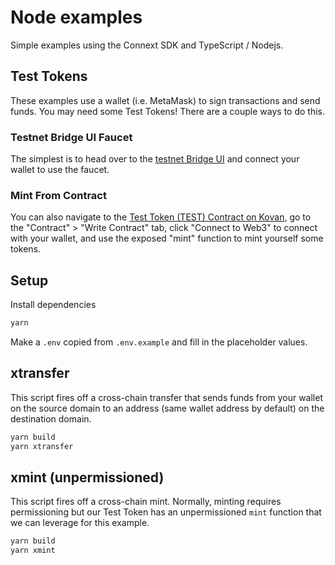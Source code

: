 # Node examples

Simple examples using the Connext SDK and TypeScript / Nodejs.

## Test Tokens

These examples use a wallet (i.e. MetaMask) to sign transactions and send funds. You may need some Test Tokens! There are a couple ways to do this.

### Testnet Bridge UI Faucet
The simplest is to head over to the [testnet Bridge UI](https://amarok-testnet.coinhippo.io/) and connect your wallet to use the faucet.

### Mint From Contract
You can also navigate to the [Test Token (TEST) Contract on Kovan](https://kovan.etherscan.io/address/0xB5AabB55385bfBe31D627E2A717a7B189ddA4F8F#writeContract), go to the "Contract" > "Write Contract" tab, click "Connect to Web3" to connect with your wallet, and use the exposed "mint" function to mint yourself some tokens.

## Setup

Install dependencies

```bash
yarn
```

Make a `.env` copied from `.env.example` and fill in the placeholder values.

## xtransfer

This script fires off a cross-chain transfer that sends funds from your wallet on the source domain to an address (same wallet address by default) on the destination domain.

```bash
yarn build
yarn xtransfer
```

## xmint (unpermissioned)

This script fires off a cross-chain mint. Normally, minting requires permissioning but our Test Token has an unpermissioned `mint` function that we can leverage for this example.

```bash
yarn build
yarn xmint
```
